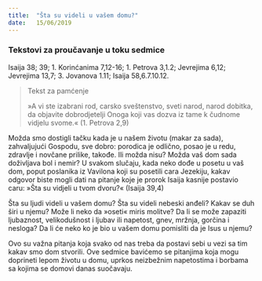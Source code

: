 ```yaml
---
title:  "Šta su videli u vašem domu?"
date:   15/06/2019
---
```


### Tekstovi za proučavanje u toku sedmice
Isaija 38; 39; 1. Korinćanima 7,12-16; 1. Petrova 3,1.2; Jevrejima 6,12; Jevrejima 13,7; 3. Jovanova 1.11; Isaija 58,6.7.10.12.

> <p>Tekst za pamćenje</p>
> »A vi ste izabrani rod, carsko sveštenstvo, sveti narod, narod dobitka, da objavite dobrodjetelji Onoga koji vas dozva iz tame k čudnome vidjelu svome.« (1. Petrova 2,9)

Možda smo dostigli tačku kada je u našem životu (makar za sada), zahvaljujući Gospodu, sve dobro: porodica je odlično, posao je u redu, zdravlje i novčane prilike, takođe. Ili možda nisu? Možda vaš dom sada doživljava bol i nemir? U svakom slučaju, kada neko dođe u posetu u vaš dom, poput poslanika iz Vavilona koji su posetili cara Jezekiju, kakav odgovor biste mogli dati na pitanje koje je prorok Isaija kasnije postavio caru: »Šta su vidjeli u tvom dvoru?« (Isaija 39,4)

Šta su ljudi videli u vašem domu? Šta su videli nebeski anđeli? Kakav se duh širi u njemu? Može li neko da »oseti« miris molitve? Da li se može zapaziti ljubaznost, velikodušnost i ljubav ili napetost, gnev, mržnja, gorčina i nesloga? Da li će neko ko je bio u vašem domu pomisliti da je Isus u njemu?

Ovo su važna pitanja koja svako od nas treba da postavi sebi u vezi sa tim kakav smo dom stvorili. Ove sedmice bavićemo se pitanjima koja mogu doprineti lepom životu u domu, uprkos neizbežnim napetostima i borbama sa kojima se domovi danas suočavaju.

